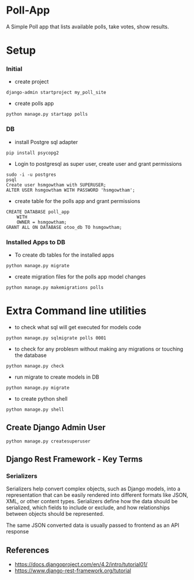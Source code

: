 # Poll-App
A Simple Poll app that lists available polls, take votes, show results.

# Setup
### Initial
- create project
```
django-admin startproject my_poll_site
```
- create polls app
```
python manage.py startapp polls
```
### DB
- install Postgre sql adapter
```
pip install psycopg2
```
- Login to postgresql as super user, create user and grant permissions
```
sudo -i -u postgres
psql
Create user hsmgowtham with SUPERUSER;
ALTER USER hsmgowtham WITH PASSWORD 'hsmgowtham';
```
- create table for the polls app and grant permissions
```
CREATE DATABASE poll_app
    WITH
    OWNER = hsmgowtham;
GRANT ALL ON DATABASE otoo_db TO hsmgowtham;
```
### Installed Apps to DB
- To create db tables for the installed apps
```
python manage.py migrate
```
- create migration files for the polls app model changes
```
python manage.py makemigrations polls
```
# Extra Command line utilities
- to check what sql will get executed for models code
```
python manage.py sqlmigrate polls 0001
```
- to check for any problesm without making any migrations or touching the database
```
python manage.py check
```
- run migrate to create models in DB
```
python manage.py migrate
```
- to create python shell
```
python manage.py shell
```
## Create Django Admin User
```
python manage.py createsuperuser
```
## Django Rest Framework - Key Terms
### Serializers
Serializers help convert complex objects, such as Django models, into a representation that can be easily rendered into different formats like JSON, XML, or other content types. Serializers define how the data should be serialized, which fields to include or exclude, and how relationships between objects should be represented.

The same JSON converted data is usually passed to frontend as an API response

## References
- https://docs.djangoproject.com/en/4.2/intro/tutorial01/
- https://www.django-rest-framework.org/tutorial